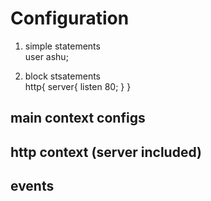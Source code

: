 # Configuration  

1. simple statements  
user ashu;

2. block stsatements  
http{
    server{
        listen 80;
    }
}

## main context configs


## http context (server included)

## events

## 

